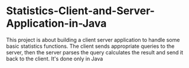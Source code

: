 # Statistics-Client-and-Server-Application-in-Java
This project is about building a client server application to handle some basic statistics functions. The client sends appropriate queries to the server, then the server parses the query calculates the result and send it back to the client.
It's done only in Java
